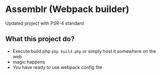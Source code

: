 # Assemblr (Webpack builder)

Updated project with PSR-4 standard

## What this project do?
 - Execute build.php `php build.php` or simply host it somewhere on the web
 - magic happens
 - You have ready to use webpack config file
